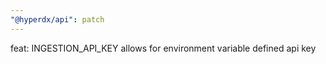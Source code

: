 ```yaml
---
"@hyperdx/api": patch
---
```


feat: INGESTION_API_KEY allows for environment variable defined api key
